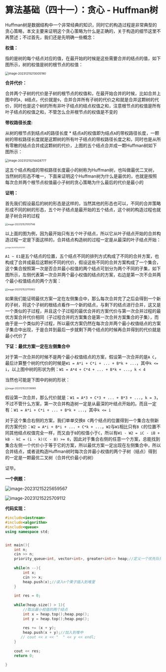 # 算法基础（四十一）：贪心 - Huffman树

Huffman树是数据结构中一个非常经典的知识，同时它的构造过程是非常典型的贪心策略，本文主要来证明这个贪心策略为什么是正确的，关于构造的细节这里不再赘述；不过首先，我们还是先明确一些概念：

**权值：**

指的是树的每个结点对应的值，在最开始的时候是这些需要合并的结点的值，如下图所示，树的权值是树的根节点的权值：

<img src="https://typora-1310242472.cos.ap-nanjing.myqcloud.com/typora_img/image-20231215213005190.png" alt="image-20231215213005190" style="zoom:67%;" />

**合并代价：**

合并两个子树的代价是子树的根节点的权值和，在最开始合并的时候，比如合并上图中的`A, B`结点，代价就是`9`，合并合并所有子树的代价之和就是合并这颗树的代价，同时也是这个树的所有非叶子结点的结点权值之和，注意根节点的权值是所有叶子结点的权值之和，不管怎么合并根节点的权值是不变的

**带权路径长度:**

从树的根节点到结点`A`的路径长度 * 结点`A`的权值即为结点`A`的带权路径长度，一颗树的带权路径长度就是这颗树的所有叶子结点的带权路径长度之和，同时也是从所有零散的结点合并成这颗树的代价，上图的五个结点合并成一颗Huffman树如下图所示：

<img src="https://typora-1310242472.cos.ap-nanjing.myqcloud.com/typora_img/image-20231215214428777.png" alt="image-20231215214428777" style="zoom:67%;" />

这五个结点构成的带权路径长度最小的树称为Huffman树，也叫做最优二叉树，当然树的形态不唯一，下面来证明这个Huffman树为什么是最优的，也就是按照每次合并两个根节点权值最小子树的贪心策略为什么最后的代价是最小的

**证明：**

首先我们假设最后的树的形态是这样的，当然其他的形态也可以，不同的合并策略形成不同的树的形态，五个叶子结点是最开始的五个结点，这个树的构造过程也就是子树合并的过程

<img src="https://typora-1310242472.cos.ap-nanjing.myqcloud.com/typora_img/image-20231215215107146.png" alt="image-20231215215107146" style="zoom: 50%;" />

以上面的图为例，因为最开始只有五个叶子结点，所以它从叶子结点开始的合并构造过程一定是下面这样的，合并结点构造树的过程一定是从最深的叶子结点开始：

<img src="https://typora-1310242472.cos.ap-nanjing.myqcloud.com/typora_img/image-20231215220127617.png" alt="image-20231215220127617" style="zoom: 33%;" />

`A1 ~ E1`是五个结点的位置，五个结点不同的排列方式构成了不同的合并方案，也构成了合并成最后这颗树不同的代价，假设这些不同的合并方案构成了一个集合，这个集合按照第一次是否合并最小权值的两个结点可划分为两个不同的子集，如下图所示，左侧代表第一次合并两个最小权值的结点的方案，右边是第一次不合并两个最小权值结点的两个方案：

<img src="https://typora-1310242472.cos.ap-nanjing.myqcloud.com/typora_img/image-20231215221113902.png" alt="image-20231215221113902" style="zoom:50%;" />

如果我们能证明最优方案一定在左侧集合中，那么每次合并完了之后会得到一个新的子树，将这个子树的根结点看作一个新的结点，与剩下的结点进行合并，这又是一个类似的子过程，并且这个子过程的最优合并的方案代价与第一次合并过程的最优方案合并代价相同（子过程合并的方案集合是第一次合并方案集合的子集），而由于是一个类似的子过程，所以最优方案仍然在每次合并两个最小权值结点的方案子集合中出现，于是合并到最后一步就剩下两个结点的时候再合并得到的代价就是最小代价了

**下证：最优方案一定在左侧集合中**

对于第一次合并的时候不是两个最小权值结点的方案，假设第一次合并的是`A C`，最后计算整个树的代价的时候是`W1 = A*i + C*i + ... + B*k + ...`，其中`k <= i`，以上图中树的形状为例：`W1 = A*4 + C*4 + ... + B*k + ...`，`k < 4`

当然也可能是下图中的树的形状：

<img src="https://typora-1310242472.cos.ap-nanjing.myqcloud.com/typora_img/image-20231215225136985.png" alt="image-20231215225136985" style="zoom:50%;" />

假设第一次合并，那么代价就是：`W1 = A*3 + C*3 + ... + B*3 + ...`，`k = 3`，不过不管什么方案，第一次合并构造树一定是从最深的叶结点开始的。而且一定有：`W1 = A*i + C*i + ... + B*k + ...`，其中`k <= i`

对于这个集合右侧的方案，我们单单交换`B C`两个结点的位置得到一个集合左侧新的方案代价：`W2 = A*i + B*i + ... + C*k + ...`，`W2`与`W1`相比只有`B C`的位置不同其他结点权值完全一样，而又由于`B`的权值小于`C`，所以有`W1 - W2 = iC - iB + kB - kC = (i - k)(C - B) >= 0`，因此对于集合右侧的任意一个方案，总能找到集合左侧一个代价小于等于它的方案，所以最优方案一定出现在左侧集合中，所以合并结点，或者说构造Huffman树时每次合并最小权值的两个子树（结点）得到的一定是一颗最优二叉树（合并代价最小的树）

证毕。

**一个例题：**

![image-20231215225659567](https://typora-1310242472.cos.ap-nanjing.myqcloud.com/typora_img/image-20231215225659567.png)

![image-20231215225709112](https://typora-1310242472.cos.ap-nanjing.myqcloud.com/typora_img/image-20231215225709112.png)

**代码实现：**

```cpp
#include<iostream>
#include<algorithm>
#include<queue>
using namespace std;


int main(){
    int n;
    cin >> n;
    priority_queue<int, vector<int>, greater<int>> heap;//定义一个优先队列
    
    while(n --){
        int x;
        cin >> x;
        heap.push(x);//读入n个果子插入到堆里
    }
    
    int res = 0;
    
    while(heap.size() > 1){
        //取出最小权值的两个结点
        int x = heap.top();heap.pop();
        int y = heap.top();heap.pop();
        
        res += (x + y);
        heap.push(x + y);//加入到堆中
       // cout << x << "  " << y << endl;
    }
    
    cout << res;
    return 0;
    
}

```

